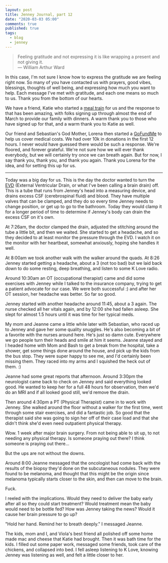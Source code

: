 ```yaml
---
layout: post
title: Jenney Journal, part 12
date: "2020-03-03 05:00"
comments: true
published: true
tags:
  - blog
  - jenney
---
```

> Feeling gratitude and not expressing it is like wrapping a present and not giving it. <br/>&mdash; William Arthur Ward

In this case, I'm not sure I know how to express the gratitude we are feeling right now. So many of you have contacted us with prayers, good vibes, blessings, thoughts of well being, and expressing how much you want to help. Each message I've met with gratitude, and each one means so much to us. Thank you from the bottom of our hearts.

We have a friend, Katie who started a [meal train](https://www.mealtrain.com/trains/okl3el) for us and the response to that has been amazing, with folks signing up through almost the end of March to provide our family with dinners. A warm thank you to those who have signed up for that, and a warm thank you to Katie as well.

Our friend and Sebastian's God Mother, Lorena then started a [GoFundMe](https://www.gofundme.com/f/jenney-and-jerad-bitner) to help us cover medical costs. We had over 10k in donations in the first 12 hours. I never would have guessed there would be such a response. We're floored, and forever grateful. We're not sure how we will ever thank everybody, but we will certainly try once we can breath again. But for now, I say thank you, thank you, and thank you again. Thank you Lorena for the idea, and for setting this up for us.

---
Today was a big day for us. This is the day the doctor wanted to turn the [EVD](https://en.wikipedia.org/wiki/External_ventricular_drain) (External Ventricular Drain, or what I've been calling a brain drain) off. This is a tube that runs from Jenney's head into a measuring device, and drains excess CSF (cerebrospinal fluid) and blood. They have multiple valves that can be clamped, and they do so every time Jenney needs to change position, or get up to go to the bathroom. Today they would clamp it for a longer period of time to determine if Jenney's body can drain the excess CSF on it's own. 

At 7:26am, the doctor clamped the drain, adjusted the stitching around the tube a little bit, and then we waited. She started to get a headache, and so they decided to at least monitor the pressure through the EVD. I watch it on the monitor with her heartbeat, somewhat anxiously, hoping she handles it well.

At 8:00am we took another walk with the walker around the quads. At 8:26 Jenney started getting a headache, about a 3 (not too bad) but we laid back down to do some resting, deep breathing, and listen to some K Love radio.

Around 10:30am an OT (occupational therapist) came and did some exercises with Jenney while I talked to the insurance company, trying to get a patient advocate for our case. We were both successful :) and after her OT session, her headache was better. So far so good.

Jenney started with another headache around 11:45, about a 3 again. The nurse checked all her vitals again, and by 12:00 she had fallen asleep. She slept for almost 1.5 hours until it was time for her typical meds.

My mom and Jeanne came a little while later with Sebastian, who raced up to Jenney and gave her some quality snuggles. He's also becoming a bit of a favorite with the nurses around here. He's just so damn cute. Everywhere we go people turn their heads and smile at him it seems. Jeanne stayed and I headed home with Mom and Bash to get a break from the hospital, take a shower, get some things done around the house, and pick up the kids from the bus stop. They were super happy to see me, and I'd certainly been missing them. They raced into my arms and I squished the heck out of them. :)

Jeanne had some great reports that afternoon. Around 3:30pm the neurologist came back to check on Jenney and said everything looked good. He wanted to keep her for a full 48 hours for observation, then we'd do an MRI and if all looked good still, we'd remove the drain.

Then around 4:30pm a PT (Physical Therapist) came in to work with Jenney. She walked around the floor without a walker for the first time, went through some stair exercises, and did a fantastic job. So good that the therapist said she was going to sign her off of their case load and that she didn't think she'd even need outpatient physical therapy.

Wow. 1 week after major brain surgery. From not being able to sit up, to not needing any physical therapy. Is someone praying out there? I think someone is praying out there...

But the ups are not without the downs.

Around 8:00 Jeanne messaged that the oncologist had come back with the results of the biopsy they'd done on the subcutaneous nodules. They were found to be melanoma, and thought that this might be the origin since melanoma typically starts closer to the skin, and then can move to the brain. 

Fuck.

I reeled with the implications. Would they need to deliver the baby early after all so they could start treatment? Would treatment mean the baby would need to be bottle fed? How was Jenney taking the news? Would it cause her brain pressure to go up?

"Hold her hand. Remind her to breath deeply." I messaged Jeanne.

The kids, mom and I, and Viola's best friend all polished off some home made mac and cheese that Katie had brought. Then it was bath time for the kids. I filled out some paper work, messaged some friends, took care of the chickens, and collapsed into bed. I fell asleep listening to K Love, knowing Jenney was listening as well, and felt a little closer to her. 
